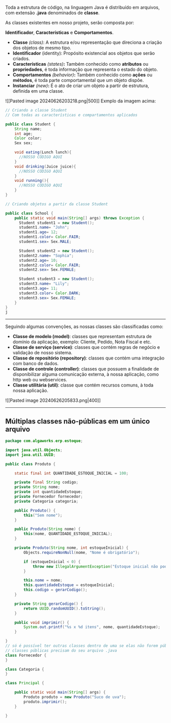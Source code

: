 Toda a estrutura de código, na linguagem Java é distribuído em arquivos, com extensão **.java** denominados de **classe**.

As classes existentes em nosso projeto, serão composta por:

**Identificador**, **Características** e **Comportamentos**.

- **Classe** _(class)_: A estrutura e/ou representação que direciona a criação dos objetos de mesmo tipo.
- **Identificador** (identity): Propósito existencial aos objetos que serão criados.
- **Características** _(states)_**:** Também conhecido como **atributos** ou **propriedades**, é toda informação que representa o estado do objeto.
- **Comportamentos** _(behavior)_**:** Também conhecido como **ações** ou **métodos**, é toda parte comportamental que um objeto dispõe.
- **Instanciar** _(new)_**:** É o ato de criar um objeto a partir de estrutura, definida em uma classe.

![[Pasted image 20240626203218.png|500]]
Exmplo da imagem acima:
```java
// Criando a classe Student
// Com todas as características e compartamentos aplicados

public class Student {
    String name;
    int age;
    Color color;
    Sex sex;

    void eating(Lunch lunch){
      //NOSSO CÓDIGO AQUI
    }
    void drinking(Juice juice){
      //NOSSO CÓDIGO AQUI
    }
    void running(){
      //NOSSO CÓDIGO AQUI
    }
}

```

```java
// Criando objetos a partir da classe Student

public class School {
    public static void main(String[] args) throws Exception {
      Student student1 = new Student();
      student1.name= "John";
      student1.age= 12;
      student1.color= Color.FAIR;
      student1.sex= Sex.MALE;

      Student student2 = new Student();
      student2.name= "Sophia";
      student2.age= 10;
      student2.color= Color.FAIR;
      student2.sex= Sex.FEMALE;

      Student student3 = new Student();
      student3.name= "Lily";
      student3.age= 11;
      student3.color= Color.DARK;
      student3.sex= Sex.FEMALE;
    }
}
j
```

---
Seguindo algumas convenções, as nossas classes são classificadas como:
- **Classe de modelo (model)**: classes que representam estrutura de domínio da aplicação, exemplo: Cliente, Pedido, Nota Fiscal e etc.
- **Classe de serviço (service)**: classes que contém regras de negócio e validação de nosso sistema.
- **Classe de repositório (repository)**: classes que contém uma integração com banco de dados.
- **Classe de controle (controller)**: classes que possuem a finalidade de disponibilizar alguma comunicação externa, à nossa aplicação, como http web ou webservices.
- **Classe utilitária (util)**: classe que contém recursos comuns, à toda nossa aplicação.

![[Pasted image 20240626205833.png|400]]

---
## Múltiplas classes não-públicas em um único arquivo
```java
package com.algaworks.erp.estoque;

import java.util.Objects;
import java.util.UUID;

public class Produto {

    static final int QUANTIDADE_ESTOQUE_INICIAL = 100;

    private final String codigo;
    private String nome;
    private int quantidadeEstoque;
    private Fornecedor fornecedor;
    private Categoria categoria;

    public Produto() {
        this("Sem nome");
    }

    public Produto(String nome) {
        this(nome, QUANTIDADE_ESTOQUE_INICIAL);
    }

    private Produto(String nome, int estoqueInicial) {
        Objects.requireNonNull(nome, "Nome é obrigatório");

        if (estoqueInicial < 0) {
            throw new IllegalArgumentException("Estoque inicial não pode ser negativo");
        }

        this.nome = nome;
        this.quantidadeEstoque = estoqueInicial;
        this.codigo = gerarCodigo();
    }

    private String gerarCodigo() {
        return UUID.randomUUID().toString();
    }

    public void imprimir() {
        System.out.printf("%s x %d itens", nome, quantidadeEstoque);
    }

}
// só é possível ter outras classes dentro de uma se elas não forem públicas
// classes públicas precisam do seu arquivo .java
class Fornecedor {
}

class Categoria {
}

class Principal {

    public static void main(String[] args) {
        Produto produto = new Produto("Suco de uva");
        produto.imprimir();
    }

}
```